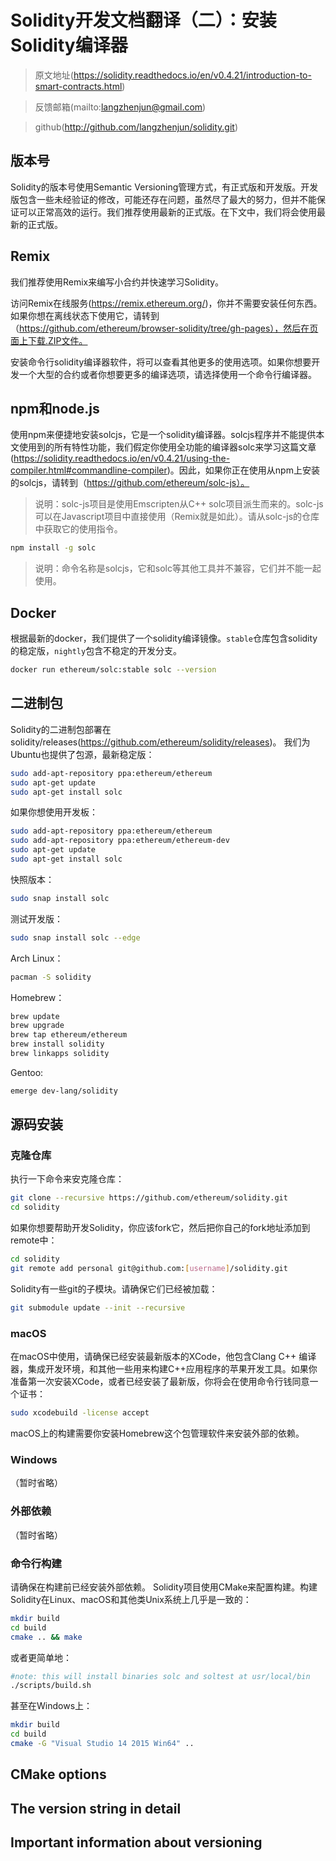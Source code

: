 # Solidity开发文档翻译（二）：安装Solidity编译器

>原文地址(https://solidity.readthedocs.io/en/v0.4.21/introduction-to-smart-contracts.html)

>反馈邮箱(mailto:langzhenjun@gmail.com)

>github(http://github.com/langzhenjun/solidity.git)


## 版本号
Solidity的版本号使用Semantic Versioning管理方式，有正式版和开发版。开发版包含一些未经验证的修改，可能还存在问题，虽然尽了最大的努力，但并不能保证可以正常高效的运行。我们推荐使用最新的正式版。在下文中，我们将会使用最新的正式版。

## Remix
我们推荐使用Remix来编写小合约并快速学习Solidity。

访问Remix在线服务(https://remix.ethereum.org/)，你并不需要安装任何东西。如果你想在离线状态下使用它，请转到（https://github.com/ethereum/browser-solidity/tree/gh-pages），然后在页面上下载.ZIP文件。

安装命令行solidity编译器软件，将可以查看其他更多的使用选项。如果你想要开发一个大型的合约或者你想要更多的编译选项，请选择使用一个命令行编译器。

## npm和node.js
使用npm来便捷地安装solcjs，它是一个solidity编译器。solcjs程序并不能提供本文使用到的所有特性功能，我们假定你使用全功能的编译器solc来学习这篇文章(https://solidity.readthedocs.io/en/v0.4.21/using-the-compiler.html#commandline-compiler)。因此，如果你正在使用从npm上安装的solcjs，请转到（https://github.com/ethereum/solc-js）。

>说明：solc-js项目是使用Emscripten从C++ solc项目派生而来的。solc-js可以在Javascript项目中直接使用（Remix就是如此）。请从solc-js的仓库中获取它的使用指令。
```bash
npm install -g solc
```
>说明：命令名称是solcjs，它和solc等其他工具并不兼容，它们并不能一起使用。

## Docker
根据最新的docker，我们提供了一个solidity编译镜像。```stable```仓库包含solidity的稳定版，```nightly```包含不稳定的开发分支。
```bash
docker run ethereum/solc:stable solc --version
```

## 二进制包
Solidity的二进制包部署在solidity/releases(https://github.com/ethereum/solidity/releases)。
我们为Ubuntu也提供了包源，最新稳定版：
```bash
sudo add-apt-repository ppa:ethereum/ethereum
sudo apt-get update
sudo apt-get install solc
```
如果你想使用开发板：
```bash
sudo add-apt-repository ppa:ethereum/ethereum
sudo add-apt-repository ppa:ethereum/ethereum-dev
sudo apt-get update
sudo apt-get install solc
```
快照版本：
```bash
sudo snap install solc
```
测试开发版：
```bash
sudo snap install solc --edge
```
Arch Linux：
```bash
pacman -S solidity
```
Homebrew：
```bash
brew update
brew upgrade
brew tap ethereum/ethereum
brew install solidity
brew linkapps solidity
```
Gentoo:
```bash
emerge dev-lang/solidity
```

## 源码安装
### 克隆仓库
执行一下命令来安克隆仓库：
```bash
git clone --recursive https://github.com/ethereum/solidity.git
cd solidity
```

如果你想要帮助开发Solidity，你应该fork它，然后把你自己的fork地址添加到remote中：
```bash
cd solidity
git remote add personal git@github.com:[username]/solidity.git
```

Solidity有一些git的子模块。请确保它们已经被加载：
```bash
git submodule update --init --recursive
```

### macOS
在macOS中使用，请确保已经安装最新版本的XCode，他包含Clang C++ 编译器，集成开发环境，和其他一些用来构建C++应用程序的苹果开发工具。如果你准备第一次安装XCode，或者已经安装了最新版，你将会在使用命令行钱同意一个证书：
```bash
sudo xcodebuild -license accept
```
macOS上的构建需要你安装Homebrew这个包管理软件来安装外部的依赖。

### Windows
（暂时省略）

### 外部依赖
（暂时省略）


### 命令行构建
请确保在构建前已经安装外部依赖。
Solidity项目使用CMake来配置构建。构建Solidity在Linux、macOS和其他类Unix系统上几乎是一致的：
```bash
mkdir build
cd build
cmake .. && make
```
或者更简单地：
```bash
#note: this will install binaries solc and soltest at usr/local/bin
./scripts/build.sh
```
甚至在Windows上：
```bash
mkdir build
cd build
cmake -G "Visual Studio 14 2015 Win64" ..
```

## CMake options

## The version string in detail

## Important information about versioning